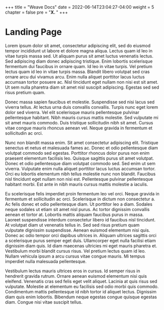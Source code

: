 +++
title = "Weave Docs"
date = 2022-06-14T23:04:27-04:00
weight = 5
chapter = false
pre = "<b>X. </b>"
+++

# **Landing Page**

Lorem ipsum dolor sit amet, consectetur adipiscing elit, sed do eiusmod tempor incididunt ut labore et dolore magna aliqua. Lectus quam id leo in vitae turpis massa sed. Ut aliquam purus sit amet luctus venenatis lectus. Sed adipiscing diam donec adipiscing tristique. Enim lobortis scelerisque fermentum dui faucibus in ornare quam. Id leo in vitae turpis. Vel pretium lectus quam id leo in vitae turpis massa. Blandit libero volutpat sed cras ornare arcu dui vivamus arcu. Enim nulla aliquet porttitor lacus luctus accumsan tortor posuere ac. Nisl tincidunt eget nullam non nisi est sit amet. Ut sem nulla pharetra diam sit amet nisl suscipit adipiscing. Egestas sed sed risus pretium quam.

Donec massa sapien faucibus et molestie. Suspendisse sed nisi lacus sed viverra tellus. At lectus urna duis convallis convallis. Turpis nunc eget lorem dolor sed viverra. Vel elit scelerisque mauris pellentesque pulvinar pellentesque habitant. Nibh mauris cursus mattis molestie. Sed vulputate mi sit amet mauris commodo. Duis tristique sollicitudin nibh sit amet. Cursus vitae congue mauris rhoncus aenean vel. Neque gravida in fermentum et sollicitudin ac orci.

Nunc non blandit massa enim. Sit amet consectetur adipiscing elit. Tristique senectus et netus et malesuada fames ac. Donec et odio pellentesque diam volutpat commodo sed egestas. Porttitor rhoncus dolor purus non enim praesent elementum facilisis leo. Quisque sagittis purus sit amet volutpat. Donec et odio pellentesque diam volutpat commodo sed. Sed enim ut sem viverra. Vulputate enim nulla aliquet porttitor lacus luctus accumsan tortor. Orci eu lobortis elementum nibh tellus molestie nunc non blandit. Faucibus nisl tincidunt eget nullam non nisi est. Pellentesque pulvinar pellentesque habitant morbi. Est ante in nibh mauris cursus mattis molestie a iaculis.

Eu scelerisque felis imperdiet proin fermentum leo vel orci. Neque gravida in fermentum et sollicitudin ac orci. Scelerisque in dictum non consectetur a. Ac felis donec et odio pellentesque diam. Ut porttitor leo a diam. Sodales neque sodales ut etiam sit amet nisl purus. Ac tortor dignissim convallis aenean et tortor at. Lobortis mattis aliquam faucibus purus in massa. Laoreet suspendisse interdum consectetur libero id faucibus nisl tincidunt. At volutpat diam ut venenatis tellus in. Sed sed risus pretium quam vulputate dignissim suspendisse. Aenean euismod elementum nisi quis. Donec ac odio tempor orci dapibus ultrices in. Aliquam ultrices sagittis orci a scelerisque purus semper eget duis. Ullamcorper eget nulla facilisi etiam dignissim diam quis. Id diam maecenas ultricies mi eget mauris pharetra et. Vestibulum morbi blandit cursus risus. Vel pretium lectus quam id leo. Nullam vehicula ipsum a arcu cursus vitae congue mauris. Mi tempus imperdiet nulla malesuada pellentesque.

Vestibulum lectus mauris ultrices eros in cursus. Id semper risus in hendrerit gravida rutrum. Ornare aenean euismod elementum nisi quis eleifend. Venenatis cras sed felis eget velit aliquet. Lacinia at quis risus sed vulputate. Molestie at elementum eu facilisis sed odio morbi quis commodo. Condimentum mattis pellentesque id nibh tortor id aliquet lectus. Dignissim diam quis enim lobortis. Bibendum neque egestas congue quisque egestas diam. Congue nisi vitae suscipit tellus.